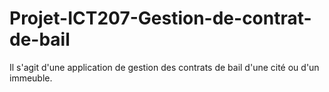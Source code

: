 # Projet-ICT207-Gestion-de-contrat-de-bail
Il s'agit d'une application de gestion des contrats de bail d'une cité ou d'un immeuble.
